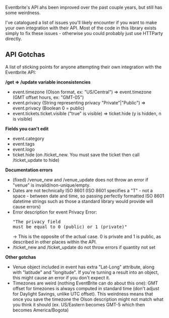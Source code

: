 Eventbrite's API ahs been improved over the past couple
years, but still has some weirdness. 

I've catalogued a list of
issues you'll likely encounter if you want to make your own integration with
their API. Most of the code in this library exists simply to fix these
issues - otherwise you could probably just use HTTParty directly.


API Gotchas 
------------

A list of sticking points for anyone attempting their own integration with the Eventbrite API:


__/get => /update variable inconsistencies__

* event.timezone (Olson format, ex: "US/Central") => event.timezone (GMT offset hours, ex: "GMT-05")
* event.privacy (String representing privacy "Private"|"Public") => event.privacy (Boolean 0 = public)
* event.tickets.ticket.visible ("true" is visible) => ticket.hide (y is hidden, n is visible)

__Fields you can't edit__

* event.category
* event.tags
* event.logo
* ticket.hide (on /ticket_new. You must save the ticket then call /ticket_update to hide)

__Documentation errors__

* (fixed) /venue_new and /venue_update does not throw an error if "venue" is invalid/non-unique/empty.
* Dates are not technically ISO 8601 (ISO 8601 specifies a "T" - not a space - between date and time, so passing perfectly formatted ISO 8601 datetime strings such as those a standard library would provide will cause errors)
* Error description for event Privacy Error: <pre>"The privacy field must be equal to 0 (public) or 1 (private)"</pre> -> This is the opposite of the actual case. 0 is private and 1 is public, as described in other places within the API.
* /ticket_new and /ticket_update do not throw errors if quantity not set

__Other gotchas__

* Venue object included in event has extra "Lat-Long" attribute, along with "latitude" and "longitude". If you're turning a result into an object, this might cause an error if you don't expect it.
* Timezones are weird (nothing EventBrite can do about this one): GMT offset for timezones is always computed in standard time (don't adjust for Daylight Savings, unlike UTC offset). This weirdness means that once you save the timezone the Olson description might not match what you think it should (ex. US/Eastern becomes GMT-5 which then becomes America/Bogota)
